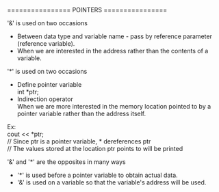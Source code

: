 ================ POINTERS ================

'&' is used on two occasions
- Between data type and variable name - pass by reference parameter (reference variable).
- When we are interested in the address rather than the contents of a variable.<br />

'*' is used on two occasions
- Define pointer variable<br />
int *ptr;
- Indirection operator<br />
When we are more interested in the memory location pointed to by a pointer variable rather than the address itself.<br />

Ex:<br />
cout << *ptr;<br />
// Since ptr is a pointer variable, * dereferences ptr<br />
// The values stored at the location ptr points to will be printed<br />

'&' and '*' are the opposites in many ways
- '*' is used before a pointer variable to obtain actual data.
- '&' is used on a variable so that the variable's address will be used.